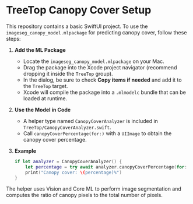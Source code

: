 # TreeTop Canopy Cover Setup

This repository contains a basic SwiftUI project. To use the `imageseg_canopy_model.mlpackage` for predicting canopy cover, follow these steps:

1. **Add the ML Package**
   - Locate the `imageseg_canopy_model.mlpackage` on your Mac.
   - Drag the package into the Xcode project navigator (recommend dropping it inside the `TreeTop` group).
   - In the dialog, be sure to check **Copy items if needed** and add it to the `TreeTop` target.
   - Xcode will compile the package into a `.mlmodelc` bundle that can be loaded at runtime.

2. **Use the Model in Code**
   - A helper type named `CanopyCoverAnalyzer` is included in `TreeTop/CanopyCoverAnalyzer.swift`.
   - Call `canopyCoverPercentage(for:)` with a `UIImage` to obtain the canopy cover percentage.

3. **Example**
   ```swift
   if let analyzer = CanopyCoverAnalyzer() {
       let percentage = try await analyzer.canopyCoverPercentage(for: image)
       print("Canopy cover: \(percentage)%")
   }
   ```

The helper uses Vision and Core ML to perform image segmentation and computes the ratio of canopy pixels to the total number of pixels.
